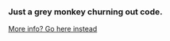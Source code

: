 ### Just a grey monkey churning out code.


[More info? Go here instead](https://geryan.github.io/)

